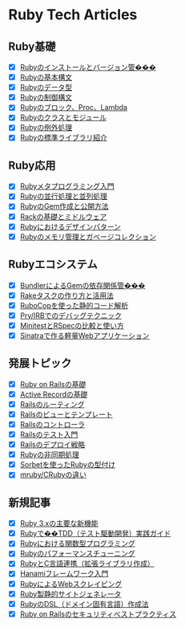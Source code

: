 # Ruby Tech Articles

## Ruby基礎

- [x] [Rubyのインストールとバージョン管���](./basics/01-ruby-setup.md)
- [x] [Rubyの基本構文](./basics/02-ruby-syntax.md)
- [x] [Rubyのデータ型](./basics/03-ruby-data-types.md)
- [x] [Rubyの制御構文](./basics/04-ruby-control-flow.md)
- [x] [Rubyのブロック、Proc、Lambda](./basics/05-ruby-blocks-procs-lambdas.md)
- [x] [Rubyのクラスとモジュール](./basics/06-ruby-classes-modules.md)
- [x] [Rubyの例外処理](./basics/07-ruby-exception-handling.md)
- [x] [Rubyの標準ライブラリ紹介](./basics/08-ruby-standard-library.md)

## Ruby応用

- [x] [Rubyメタプログラミング入門](./applications/09-ruby-metaprogramming.md)
- [x] [Rubyの並行処理と並列処理](./applications/10-ruby-concurrency.md)
- [x] [RubyのGem作成と公開方法](./applications/11-ruby-gem-creation.md)
- [x] [Rackの基礎とミドルウェア](./applications/12-rack-middleware.md)
- [x] [Rubyにおけるデザインパターン](./applications/13-ruby-design-patterns.md)
- [x] [Rubyのメモリ管理とガベージコレクション](./applications/14-ruby-memory-management.md)

## Rubyエコシステム

- [x] [BundlerによるGemの依存関係管���](./ecosystem/15-bundler-gem-management.md)
- [x] [Rakeタスクの作り方と活用法](./ecosystem/16-rake-tasks.md)
- [x] [RuboCopを使った静的コード解析](./ecosystem/17-rubocop-static-analysis.md)
- [x] [Pry/IRBでのデバッグテクニック](./ecosystem/18-debugging-with-pry-irb.md)
- [x] [MinitestとRSpecの比較と使い方](./ecosystem/19-minitest-vs-rspec.md)
- [x] [Sinatraで作る軽量Webアプリケーション](./ecosystem/20-sinatra-webapp.md)

## 発展トピック

- [x] [Ruby on Railsの基礎](./advanced/21-ruby-on-rails-basics.md)
- [x] [Active Recordの基礎](./advanced/22-active-record-basics.md)
- [x] [Railsのルーティング](./advanced/23-rails-routing.md)
- [x] [Railsのビューとテンプレート](./advanced/24-rails-views-and-templates.md)
- [x] [Railsのコントローラ](./advanced/25-rails-controllers.md)
- [x] [Railsのテスト入門](./advanced/26-rails-testing-introduction.md)
- [x] [Railsのデプロイ戦略](./advanced/27-rails-deployment-strategies.md)
- [x] [Rubyの非同期処理](./advanced/28-ruby-asynchronous-processing.md)
- [x] [Sorbetを使ったRubyの型付け](./advanced/29-sorbet-for-ruby-typing.md)
- [x] [mruby/CRubyの違い](./advanced/30-mruby-vs-cruby.md)

## 新規記事

- [x] [Ruby 3.xの主要な新機能](./31-ruby3-new-features.md)
- [x] [Rubyで��TDD（テスト駆動開発）実践ガイド](./32-ruby-tdd-guide.md)
- [x] [Rubyにおける関数型プログラミング](./33-ruby-functional-programming.md)
- [x] [Rubyのパフォーマンスチューニング](./34-ruby-performance-tuning.md)
- [x] [RubyとC言語連携（拡張ライブラリ作成）](./35-ruby-c-extension.md)
- [x] [Hanamiフレームワーク入門](./36-hanami-framework-intro.md)
- [x] [RubyによるWebスクレイピング](./37-ruby-web-scraping.md)
- [x] [Ruby製静的サイトジェネレータ](./38-ruby-static-site-generators.md)
- [x] [RubyのDSL（ドメイン固有言語）作成法](./39-ruby-dsl-creation.md)
- [x] [Ruby on Railsのセキュリティベストプラクティス](./40-rails-security-best-practices.md)